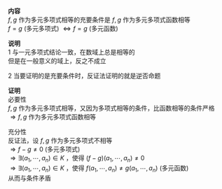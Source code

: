 **内容**    
 $f,g$ 作为多元多项式相等的充要条件是 $f,g$ 作为多元多项式函数相等    
 $f=g$ (多元多项式) $\Leftrightarrow f=g$ (多元函数)    
    
**说明**    
1 与一元多项式结论一致，在数域上总是相等的    
  但是在一般意义的域上，反之不成立    
    
2 当要证明的是充要条件时，反证法证明的就是逆否命题    
    
**证明**    
必要性    
 $f,g$ 作为多元多项式相等，又因为多项式相等的条件，比函数相等的条件严格    
 $\Rightarrow f,g$ 作为多元多项式函数相等    
    
充分性    
反证法，设 $f,g$ 作为多元多项式不相等    
 $\Rightarrow f-g\neq0$ (多元多项式)    
 $\Rightarrow\exists(a_1,\cdots,a_n)\in K$ ，使得 $(f-g)(a_1,\cdots,a_n)\neq0$     
 $\Rightarrow\exists(a_1,\cdots,a_n)\in K$ ，使得 $f(a_1,\cdots,a_n)\neq g(a_1,\cdots,a_n)$ (多元函数)    
从而与条件矛盾    
